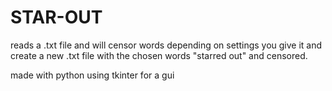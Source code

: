# STAR-OUT
reads a .txt file and will censor words depending on settings you give it and create a new .txt file with the chosen words "starred out" and censored.

made with python using tkinter for a gui


